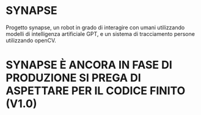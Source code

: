 
# SYNAPSE

Progetto synapse, un robot in grado di interagire con umani utilizzando modelli di intelligenza artificiale GPT, e un sistema di tracciamento persone utilizzando openCV.

#
# SYNAPSE È ANCORA IN FASE DI PRODUZIONE SI        	PREGA DI ASPETTARE PER IL CODICE FINITO (V1.0)
